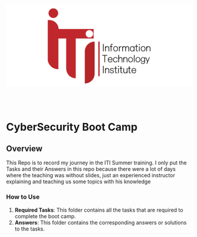 ![CyberSecurity Boot Camp](https://github.com/MOHAMEDZAYEDSCU/ITI_CyberSecurity_SummerTraining_2024/blob/main/pngwing.com.png)

<br></br>

# CyberSecurity Boot Camp

## Overview
This Repo is to record my journey in the ITI Summer training. I only put the Tasks and their Answers in this repo because there were a lot of days where the teaching was without slides, just an experienced instructor explaining and teaching us some topics with his knowledge

### How to Use

1. **Required Tasks**: This folder contains all the tasks that are required to complete the boot camp.
2. **Answers**: This folder contains the corresponding answers or solutions to the tasks.

